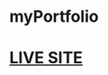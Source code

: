 # myPortfolio
<a href="https://syedakhadijamazhar.github.io/syedakhadijamazharmyportfolio.github.io/index.html"><h1>LIVE SITE</h1></a>
